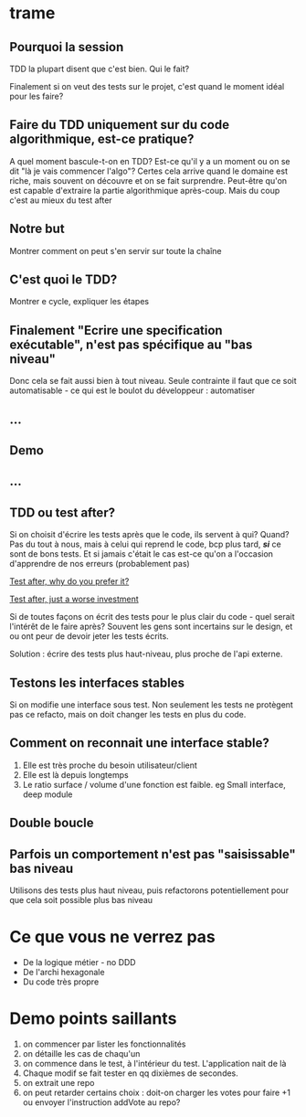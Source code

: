 # trame

## Pourquoi la session

TDD la plupart disent que c'est bien. Qui le fait?

Finalement si on veut des tests sur le projet, c'est quand le moment idéal pour les faire?

## Faire du TDD uniquement sur du code algorithmique, est-ce pratique?

A quel moment bascule-t-on en TDD? Est-ce qu'il y a un moment ou on se dit "là je vais commencer l'algo"?
Certes cela arrive quand le domaine est riche, mais souvent on découvre et on se fait surprendre.
Peut-être qu'on est capable d'extraire la partie algorithmique après-coup. Mais du coup c'est
au mieux du test after

## Notre but

Montrer comment on peut s'en servir sur toute la chaîne

## C'est quoi le TDD?

Montrer e cycle, expliquer les étapes

## Finalement "Ecrire une specification exécutable", n'est pas spécifique au "bas niveau"

Donc cela se fait aussi bien à tout niveau.
Seule contrainte il faut que ce soit automatisable - ce qui est le boulot du développeur : automatiser

## ...

## Demo

## ...

## TDD ou test after?
Si on choisit d'écrire les tests après que le code, ils servent à qui? Quand? Pas du tout à nous, mais à celui qui reprend le code, 
bcp plus tard, **_si_** ce sont de bons tests.
Et si jamais c'était le cas est-ce qu'on a l'occasion d'apprendre de nos erreurs (probablement pas)

[Test after, why do you prefer it?](https://twitter.com/johan_alps/status/1417751581370486785)

[Test after, just a worse investment](https://twitter.com/johan_alps/status/1533559794136760320)

Si de toutes façons on écrit des tests pour le plus clair du code - quel serait l'intérêt de le faire après?
Souvent les gens sont incertains sur le design, et ou ont peur de devoir jeter les tests écrits.

Solution : écrire des tests plus haut-niveau, plus proche de l'api externe.


## Testons les interfaces stables

Si on modifie une interface sous test. Non seulement les tests ne protègent pas ce refacto, mais on doit changer
les tests en plus du code.

## Comment on reconnait une interface stable?

1. Elle est très proche du besoin utilisateur/client
2. Elle est là depuis longtemps
3. Le ratio surface / volume d'une fonction est faible. eg Small interface, deep module



## Double boucle

## Parfois un comportement n'est pas "saisissable" bas niveau

Utilisons des tests plus haut niveau, puis refactorons potentiellement pour que cela soit possible plus bas niveau


# Ce que vous ne verrez pas
* De la logique métier - no DDD
* De l'archi hexagonale
* Du code très propre


# Demo points saillants

1. on commencer par lister les fonctionnalités
2. on détaille les cas de chaqu'un
3. on commence dans le test, à l'intérieur du test. L'application nait de là
4. Chaque modif se fait tester en qq dixièmes de secondes.  
5. on extrait une repo
6. on peut retarder certains choix : doit-on charger les votes pour faire +1 ou envoyer l'instruction addVote au repo?
